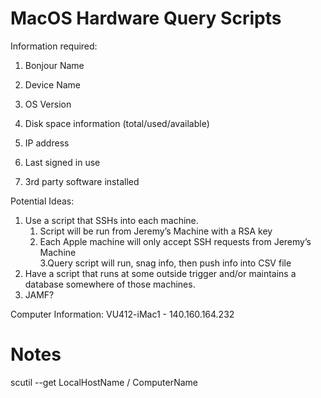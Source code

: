 # MacOS Hardware Query Scripts

Information required:

1. Bonjour Name

2. Device Name

3. OS Version

4. Disk space information (total/used/available)

5. IP address

6. Last signed in use

7. 3rd party software installed

Potential Ideas:

1. Use a script that SSHs into each machine.
    1. Script will be run from Jeremy’s Machine with a RSA key
    2. Each Apple machine will only accept SSH requests from Jeremy’s Machine   
    3.Query script will run, snag info, then push info into CSV file
2. Have a script that runs at some outside trigger and/or maintains a database somewhere of those machines.
3. JAMF?


Computer Information:
VU412-iMac1 - 140.160.164.232

# Notes

scutil --get LocalHostName / ComputerName
